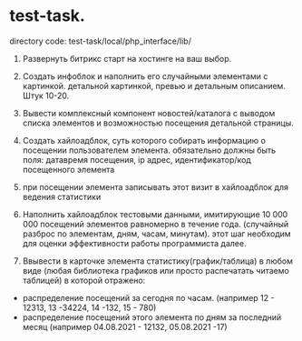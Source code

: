 # test-task. 
directory code: test-task/local/php_interface/lib/

1. Развернуть битрикс старт на хостинге на ваш выбор.
2. Создать инфоблок и наполнить его случайными элементами с картинкой. детальной картинкой, превью и детальным описанием. Штук 10-20.
3. Вывести комплексный компонент новостей/каталога с выводом списка элементов и возможностью посещения детальной страницы.
4. Создать хайлоадблок, суть которого собирать информацию о посещении пользователем элемента. обязательно должны быть поля: датавремя посещения, ip адрес, идентификатор/код посещенного элемента
5. при посещении элемента записывать этот визит в хайлоадблок для ведения статистики
6. Наполнить хайлоадблок тестовыми данными, имитирующие 10 000 000 посещений элементов равномерно в течение года. (случайный разброс по элементам, дням, часам, минутам). этот шаг необходим для оценки эффективности работы программиста далее.

7. Ввывести в карточке элемента статистику(график/таблица) в любом виде (любая библиотека графиков или просто распечатать читаемо таблицей) в которой  отражено:
- распределение посещений за сегодня по часам. (например 12 - 12313, 13 -34224, 14 -132, 15 - 780)
- распределение посещений этого элемента по дням за последний месяц (например 04.08.2021 - 12132, 05.08.2021 -17)
